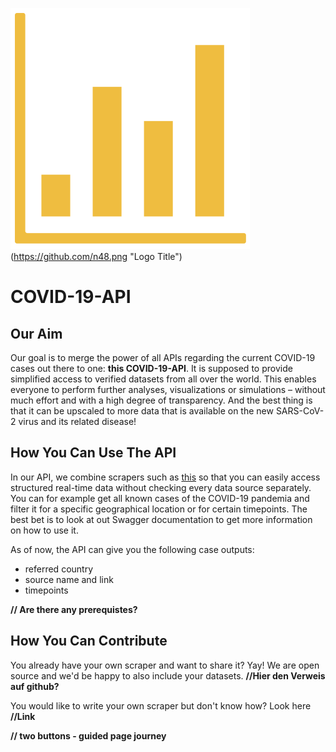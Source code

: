 ![alt text](test001.png)
(https://github.com/n48.png "Logo Title")

# COVID-19-API #


## Our Aim 
Our goal is to merge the power of all APIs regarding the current COVID-19 cases out there to one: **this COVID-19-API**. It is supposed to provide simplified access to verified datasets from all over the world. This enables everyone to perform further analyses, visualizations or simulations – without much effort and with a high degree of transparency. 
And the best thing is that it can be upscaled to more data that is available on the new SARS-CoV-2 virus and its related disease!




## How You Can Use The API
In our API, we combine scrapers such as [this](https://coronadatascraper.com) so that you can easily access structured real-time data without checking every data source separately. You can for example get all known cases of the COVID-19 pandemia and filter it for a specific geographical location or for certain timepoints.
The best bet is to look at out Swagger documentation to get more information on how to use it.

As of now, the API can give you the following case outputs:
- referred country
- source name and link
- timepoints

**// Are there any prerequistes?**




## How You Can Contribute
You already have your own scraper and want to share it? Yay! We are open source and we'd be happy to also include your datasets. **//Hier den Verweis auf github?**

You would like to write your own scraper but don't know how? Look here **//Link**

**// two buttons - guided page journey**

